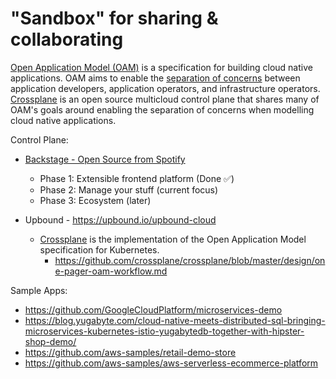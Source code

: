 # "Sandbox" for sharing & collaborating

[Open Application Model (OAM)](https://github.com/oam-dev/spec) is a specification for building cloud native applications. OAM aims to enable the [separation of concerns](https://github.com/oam-dev/spec/blob/d16d5add/introduction.md) between application developers, application operators, and infrastructure operators. [Crossplane](https://crossplane.io/) is an open source multicloud control plane that shares many of OAM's goals around enabling the separation of concerns when modelling cloud native applications.
  
Control Plane:
  * [Backstage - Open Source from Spotify](https://labs.spotify.com/2020/04/21/how-we-use-backstage-at-spotify/)
     * Phase 1: Extensible frontend platform (Done ✅)
     * Phase 2: Manage your stuff (current focus)
     * Phase 3: Ecosystem (later) 
  
  * Upbound - https://upbound.io/upbound-cloud
     * [Crossplane](https://github.com/crossplane/crossplane) is the implementation of the Open Application Model specification for Kubernetes.
       * https://github.com/crossplane/crossplane/blob/master/design/one-pager-oam-workflow.md
       
Sample Apps:  
  * https://github.com/GoogleCloudPlatform/microservices-demo
  * https://blog.yugabyte.com/cloud-native-meets-distributed-sql-bringing-microservices-kubernetes-istio-yugabytedb-together-with-hipster-shop-demo/
  * https://github.com/aws-samples/retail-demo-store
  * https://github.com/aws-samples/aws-serverless-ecommerce-platform
  

